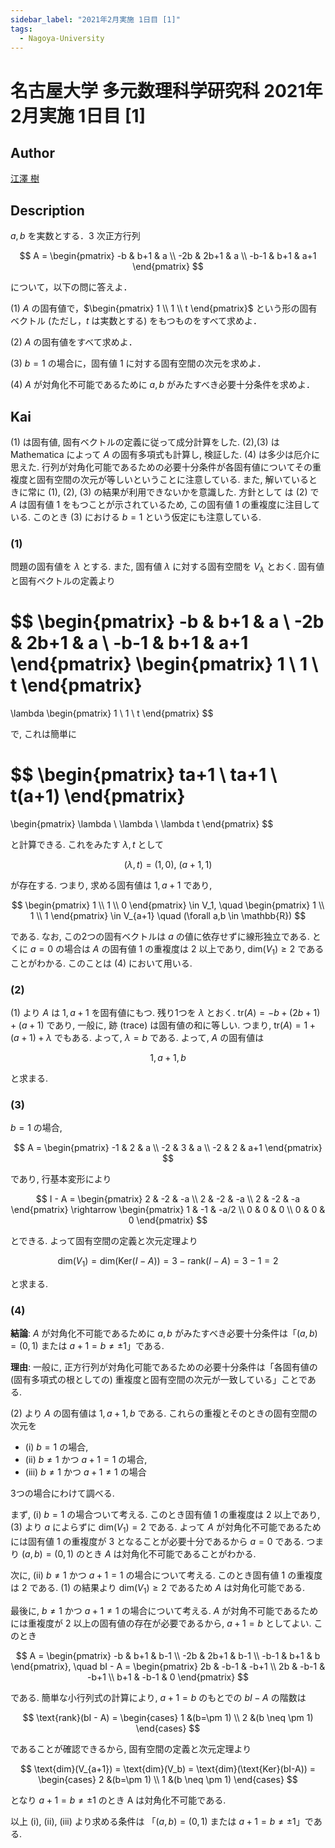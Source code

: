 ```yaml
---
sidebar_label: "2021年2月実施 1日目 [1]"
tags:
  - Nagoya-University
---
```

# 名古屋大学 多元数理科学研究科 2021年2月実施 1日目 \[1\]

## **Author**
[江澤 樹](https://sites.google.com/view/tatsukiezawa/%E8%A7%A3%E7%AD%94%E9%9B%86)

## **Description**
$a, b$ を実数とする．$3$ 次正方行列

$$
A = \begin{pmatrix}
  -b & b+1 & a \\
  -2b & 2b+1 & a \\
  -b-1 & b+1 & a+1
\end{pmatrix}
$$

について，以下の問に答えよ．

(1) $A$ の固有値で，$\begin{pmatrix} 1 \\ 1 \\ t \end{pmatrix}$ という形の固有ベクトル (ただし，$t$ は実数とする) をもつものをすべて求めよ．

(2) $A$ の固有値をすべて求めよ．

(3) $b = 1$ の場合に，固有値 $1$ に対する固有空間の次元を求めよ．

(4) $A$ が対角化不可能であるために $a, b$ がみたすべき必要十分条件を求めよ．

## **Kai**
(1) は固有値, 固有ベクトルの定義に従って成分計算をした. (2),(3) は Mathematica によって $A$ の固有多項式も計算し, 検証した. (4) は多少は厄介に思えた. 行列が対角化可能であるための必要十分条件が各固有値についてその重複度と固有空間の次元が等しいということに注意している. また, 解いているときに常に (1), (2), (3) の結果が利用できないかを意識した. 方針として
は (2) で $A$ は固有値 $1$ をもつことが示されているため, この固有値 $1$ の重複度に注目している. このとき (3) における $b = 1$ という仮定にも注意している.

### (1)
問題の固有値を $\lambda$ とする. また, 固有値 $\lambda$ に対する固有空間を $V_{\lambda}$ とおく. 固有値と固有ベクトルの定義より

$$
\begin{pmatrix}
  -b & b+1 & a \\
  -2b & 2b+1 & a \\
  -b-1 & b+1 & a+1
\end{pmatrix}
\begin{pmatrix} 1 \\ 1 \\ t \end{pmatrix}
=
\lambda \begin{pmatrix} 1 \\ 1 \\ t \end{pmatrix}
$$

で, これは簡単に

$$
\begin{pmatrix}
  ta+1 \\ ta+1 \\ t(a+1)
\end{pmatrix}
=
\begin{pmatrix}
  \lambda \\ \lambda \\ \lambda t
\end{pmatrix}
$$

と計算できる. これをみたす $\lambda, t$ として

$$
(\lambda, t) = (1, 0), \ (a+1, 1)
$$

が存在する. つまり, 求める固有値は $1, a + 1$ であり,

$$
\begin{pmatrix}
  1 \\ 1 \\ 0
\end{pmatrix}
\in V_1, \quad
\begin{pmatrix}
  1 \\ 1 \\ 1
\end{pmatrix}
\in V_{a+1} \quad
(\forall a,b \in \mathbb{R})
$$

である. なお, この2つの固有ベクトルは $a$ の値に依存せずに線形独立である. とくに $a = 0$ の場合は $A$ の固有値 $1$ の重複度は $2$ 以上であり, $\text{dim}(V_1) \geq 2$ であることがわかる. このことは (4) において用いる.

### (2)
(1) より $A$ は $1, a + 1$ を固有値にもつ. 残り1つを $\lambda$ とおく.
$\text{tr}(A) = −b + (2b + 1) + (a + 1)$ であり, 一般に, 跡 (trace) は固有値の和に等しい.
つまり, $\text{tr}(A) = 1 + (a + 1) + \lambda$ でもある. よって, $\lambda = b$ である. よって, $A$ の固有値は

$$
1, a+1, b
$$

と求まる.

### (3)
$b = 1$ の場合,

$$
A = \begin{pmatrix}
  -1 & 2 & a \\
  -2 & 3 & a \\
  -2 & 2 & a+1
\end{pmatrix}
$$

であり, 行基本変形により

$$
I - A = \begin{pmatrix}
  2 & -2 & -a \\
  2 & -2 & -a \\
  2 & -2 & -a
\end{pmatrix} \rightarrow
\begin{pmatrix}
  1 & -1 & -a/2 \\
  0 & 0 & 0 \\
  0 & 0 & 0
\end{pmatrix}
$$

とできる. よって固有空間の定義と次元定理より

$$
\text{dim}(V_1) = \text{dim} (\text{Ker} (I-A)) = 3 - \text{rank} (I-A) = 3 - 1 = 2
$$

と求まる.

### (4)
**結論**: $A$ が対角化不可能であるために $a, b$ がみたすべき必要十分条件は「$(a, b) = (0, 1)$ または $a + 1 = b \neq \pm 1$」である.

**理由**: 一般に, 正方行列が対角化可能であるための必要十分条件は「各固有値の (固有多項式の根としての) 重複度と固有空間の次元が一致している」ことである.

(2) より $A$ の固有値は $1, a + 1, b$ である. これらの重複とそのときの固有空間の次元を

- (i) $b = 1$ の場合,
- (ii) $b \neq 1$ かつ $a + 1 = 1$ の場合,
- (iii) $b \neq 1$ かつ $a + 1 \neq 1$ の場合

3つの場合にわけて調べる.

まず, (i) $b = 1$ の場合ついて考える.
このとき固有値 $1$ の重複度は $2$ 以上であり, (3) より $a$ によらずに $\text{dim}(V_1) = 2$ である.
よって $A$ が対角化不可能であるためには固有値 $1$ の重複度が $3$ となることが必要十分であるから $a = 0$ である. つまり $(a, b) = (0, 1)$ のとき $A$ は対角化不可能であることがわかる.

次に, (ii) $b \neq 1$ かつ $a + 1 = 1$ の場合について考える.
このとき固有値 $1$ の重複度は $2$ である.
(1) の結果より $\text{dim}(V_1) \geq 2$ であるため $A$ は対角化可能である.

最後に, $b \neq 1$ かつ $a + 1 \neq 1$ の場合について考える.
$A$ が対角不可能であるためには重複度が $2$ 以上の固有値の存在が必要であるから, $a + 1 = b$ としてよい.
このとき

$$
A = \begin{pmatrix}
  -b & b+1 & b-1 \\
  -2b & 2b+1 & b-1 \\
  -b-1 & b+1 & b
\end{pmatrix}, \quad
bI - A = \begin{pmatrix}
  2b & -b-1 & -b+1 \\
  2b & -b-1 & -b+1 \\
  b+1 & -b-1 & 0
\end{pmatrix}
$$

である. 簡単な小行列式の計算により, $a + 1 = b$ のもとでの $bI − A$ の階数は

$$
\text{rank}(bI - A) = \begin{cases}
  1 &(b=\pm 1) \\
  2 &(b \neq \pm 1)
\end{cases}
$$

であることが確認できるから, 固有空間の定義と次元定理より

$$
\text{dim}(V_{a+1}) = \text{dim}(V_b) = \text{dim}(\text{Ker}(bI-A)) = \begin{cases}
  2 &(b=\pm 1) \\
  1 &(b \neq \pm 1)
\end{cases}
$$

となり $a+1=b \neq \pm 1$ のとき A は対角化不可能である.

以上 (i), (ii), (iii) より求める条件は 「$(a, b) = (0, 1)$ または $a + 1 = b \neq \pm 1$」である.
